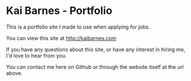 # Kai Barnes - Portfolio

This is a portfolio site I made to use when applying for jobs.

You can view this site at http://kaibarnes.com

If you have any questions about this site, or have any interest in hiring me, I'd love to hear from you.

You can contact me here on Github or through the website itself at the url above.
